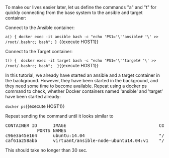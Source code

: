 To make our lives easier later, let us define the commands "a" and "t" for quickly connecting from the base system to the ansible and target container:

Connect to the Ansible container:
 
```a() { docker exec -it ansible bash -c "echo 'PS1='\''ansible# '\' >> /root/.bashrc; bash"; } ```{{execute HOST1}}
 
Connect to the Target container:
 
``` t() {  docker exec -it target bash -c "echo 'PS1='\''target# '\' >> /root/.bashrc; bash";  } ```{{execute HOST1}}
 
In this tutorial, we already have started an ansible and a target container in the background. However, they have been started in the background, and they need some time to become available. Repeat using a docker ps command to check, whether Docker containers named 'ansible' and 'target' have been started already:
 
`docker ps`{{execute HOST1}}
 
Repeat sending the command until it looks similar to
<pre>
CONTAINER ID      IMAGE                                   COMMAND                 CREATED         STATUS
            PORTS NAMES
c96e3a45e164      ubuntu:14.04                            "/bin/bash -c 'whi..."  11 seconds ago  Up 9 seconds target
caf61a258abb      virtuant/ansible-node-ubuntu14.04:v1    "/bin/bash -c 'whi..."  13 seconds ago  Up 11 seconds ansible
</pre>

This should take no longer than 30 sec.
